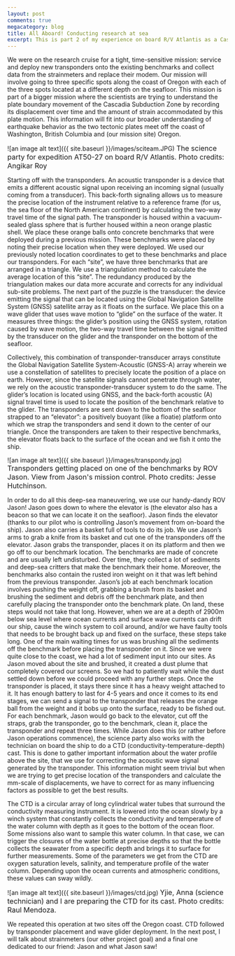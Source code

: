 ```yaml
---
layout: post
comments: true
megacategory: blog
title: All Aboard! Conducting research at sea
excerpt: This is part 2 of my experience on board R/V Atlantis as a Cascadia Trench Apply-to-Sail participant
---
```


We were on the research cruise for a tight, time-sensitive mission: service and deploy new transponders onto the existing benchmarks and collect data from the strainmeters and replace their modem. Our mission will involve going to three specific spots along the coast of Oregon with each of the three spots located at a different depth on the seafloor. This mission is part of a bigger mission where the scientists are trying to understand the plate boundary movement of the Cascadia Subduction Zone by recording its displacement over time and the amount of strain accommodated by this plate motion. This information will fit into our broader understanding of earthquake behavior as the two tectonic plates meet off the coast of Washington, British Columbia and (our mission site) Oregon. 

![an image alt text]({{ site.baseurl }}/images/sciteam.JPG) 
<span style="font-size:16px;">The science party for expedition AT50-27 on board R/V Atlantis. Photo credits: Angikar Roy</span>

Starting off with the transponders. An acoustic transponder is a device that emits a different acoustic signal upon receiving an incoming signal (usually coming from a transducer). This back-forth signaling allows us to measure the precise location of the instrument relative to a reference frame (for us, the sea floor of the North American continent) by calculating the two-way travel time of the signal path. The transponder is housed within a vacuum-sealed glass sphere that is further housed within a neon orange plastic shell. We place these orange balls onto concrete benchmarks that were deployed during a previous mission. These benchmarks were placed by noting their precise location when they were deployed. We used our previously noted location coordinates to get to these benchmarks and place our transponders. For each “site”, we have three benchmarks that are arranged in a triangle. We use a triangulation method to calculate the average location of this “site”. The redundancy produced by the triangulation makes our data more accurate and corrects for any individual sub-site problems. The next part of the puzzle is the transducer: the device emitting the signal that can be located using the Global Navigation Satellite System (GNSS) satellite array as it floats on the surface. We place this on a wave glider that uses wave motion to “glide” on the surface of the water. It measures three things: the glider’s position using the GNSS system, rotation caused by wave motion, the two-way travel time between the signal emitted by the transducer on the glider and the transponder on the bottom of the seafloor. 

Collectively, this combination of transponder-transducer arrays constitute the Global Navigation Satellite System-Acoustic (GNSS-A) array wherein we use a constellation of satellites to precisely locate the position of a place on earth. However, since the satellite signals cannot penetrate through water, we rely on the acoustic transponder-transducer system to do the same. The glider’s location is located using GNSS, and the back-forth acoustic (A) signal travel time is used to locate the position of the benchmark relative to the glider. The transponders are sent down to the bottom of the seafloor strapped to an “elevator”: a positively buoyant (like a floatie) platform onto which we strap the transponders and send it down to the center of our triangle. Once the transponders are taken to their respective benchmarks, the elevator floats back to the surface of the ocean and we fish it onto the ship. 

![an image alt text]({{ site.baseurl }}/images/transpondy.jpg) 
<span style="font-size:16px;">Transponders getting placed on one of the benchmarks by ROV Jason. View from Jason's mission control. Photo credits: Jesse Hutchinson. </span>


In order to do all this deep-sea maneuvering, we use our handy-dandy ROV Jason! Jason goes down to where the elevator is (the elevator also has a beacon so that we can locate it on the seafloor). Jason finds the elevator (thanks to our pilot who is controlling Jason’s movement from on-board the ship). Jason also carries a basket full of tools to do its job. We use Jason’s arms to grab a knife from its basket and cut one of the transponders off the elevator. Jason grabs the transponder, places it on its platform and then we go off to our benchmark location. The benchmarks are made of concrete and are usually left undisturbed. Over time, they collect a lot of sediments and deep-sea critters that make the benchmark their home. Moreover, the benchmarks also contain the rusted iron weight on it that was left behind from the previous transponder. Jason’s job at each benchmark location involves pushing the weight off, grabbing a brush from its basket and brushing the sediment and debris off the benchmark plate, and then carefully placing the transponder onto the benchmark plate. On land, these steps would not take that long. However, when we are at a depth of 2900m below sea level where ocean currents and surface wave currents can drift our ship, cause the winch system to coil around, and/or we have faulty tools that needs to be brought back up and fixed on the surface, these steps take long. One of the main waiting times for us was brushing all the sediments off the benchmark before placing the transponder on it. Since we were quite close to the coast, we had a lot of sediment input into our sites. As Jason moved about the site and brushed, it created a dust plume that completely covered our screens. So we had to patiently wait while the dust settled down before we could proceed with any further steps. Once the transponder is placed, it stays there since it has a heavy weight attached to it. It has enough battery to last for 4-5 years and once it comes to its end stages, we can send a signal to the transponder that releases the orange ball from the weight and it bobs up onto the surface, ready to be fished out. For each benchmark, Jason would go back to the elevator, cut off the straps, grab the transponder, go to the benchmark, clean it, place the transponder and repeat three times. While Jason does this (or rather before Jason operations commence), the science party also works with the technician on board the ship to do a CTD (conductivity-temperature-depth) cast. This is done to gather important information about the water profile above the site, that we use for correcting the acoustic wave signal generated by the transponder. This information might seem trivial but when we are trying to get precise location of the transponders and calculate the mm-scale of displacements, we have to correct for as many influencing factors as possible to get the best results.

The CTD is a circular array of long cylindrical water tubes that surround the conductivity measuring instrument. It is lowered into the ocean slowly by a winch system that constantly collects the conductivity and temperature of the water column with depth as it goes to the bottom of the ocean floor. Some missions also want to sample this water column. In that case, we can trigger the closures of the water bottle at precise depths so that the bottle collects the seawater from a specific depth and brings it to surface for further measurements. Some of the parameters we get from the CTD are oxygen saturation levels, salinity, and temperature profile of the water column. Depending upon the ocean currents and atmospheric conditions, these values can sway wildly.

![an image alt text]({{ site.baseurl }}/images/ctd.jpg) 
<span style="font-size:16px;">Yjie, Anna (science technician) and I are preparing the CTD for its cast. Photo credits: Raul Mendoza. </span>

We repeated this operation at two sites off the Oregon coast. CTD followed by transponder placement and wave glider deployment. In the next post, I will talk about strainmeters (our other project goal) and a final one dedicated to our friend: Jason and what Jason saw!
